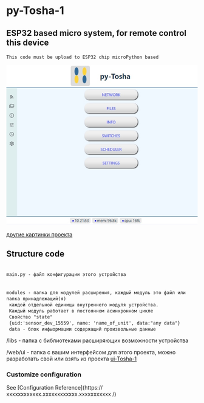 # py-Tosha-1

## ESP32 based micro system, for remote control this device
```
This code must be upload to ESP32 chip microPython based 
```
![image info](/doc/01-index.jpg)

[другие картинки проекта](/doc/images.md)


## Structure code
```

main.py - файл конфигурации этого устройства


modules - папка для модулей расширения, каждый модуль это файл или папка принадлежащий(я)
 каждой отдельной единицы внутреннего модуля устройства.
 Каждый модуль работает в постоянном асинхронном цикле 
 Свойство "state"
 {uid:'sensor_dev_15559', name: 'name_of_unit', data:"any data"}
 data - блок инфыормации содержащий произвольные данные

```

/libs - папка с библиотеками расширяющих возможности устройства

/web/ui - папка с вашим интерфейсом для этого проекта,
 можно разработать свой или взять из проекта [ui-Tosha-1](https://github.com/devaros/ui-Tosha-1) 


### Customize configuration
See [Configuration Reference](https:// xxxxxxxxxxxx.xxxxxxxxxxxx.xxxxxxxxxxx /)
